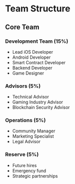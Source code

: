 # Team Structure

## Core Team

### Development Team (15%)
- Lead iOS Developer
- Android Developer
- Smart Contract Developer
- Backend Developer
- Game Designer

### Advisors (5%)
- Technical Advisor
- Gaming Industry Advisor
- Blockchain Security Advisor

### Operations (5%)
- Community Manager
- Marketing Specialist
- Legal Advisor

### Reserve (5%)
- Future hires
- Emergency fund
- Strategic partnerships
